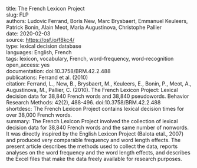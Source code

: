 title: The French Lexicon Project  
slug: FLP  
authors: Ludovic Ferrand, Boris New, Marc Brysbaert, Emmanuel Keuleers, Patrick Bonin, Alain Meot, Maria Augustinova, Christophe Pallier  
date: 2020-02-03   
source: https://osf.io/f8kc4/  
type: lexical decision database  
languages: English, French  
tags: lexicon, vocabulary, French, word-frequency, word-recognition  
open_access: yes  
documentation: doi:10.3758/BRM.42.2.488  
publications: Ferrand et al. (2010)  
citation: Ferrand, L., New, B., Brysbaert, M., Keuleers, E., Bonin, P., Meot, A., Augustinova, M., Pallier, C. (2010). The French Lexicon Project: Lexical decision data for 38,840 French words and 38,840 pseudowords. Behavior Research Methods: 42(2), 488-496. doi:10.3758/BRM.42.2.488  
shortdesc: The French Lexicon Project contains lexical decision times for over 38,000 French words.  
summary: The French Lexicon Project involved the collection of lexical decision data for 38,840 French words and the same number of nonwords. It was directly inspired by the English Lexicon Project (Balota etal., 2007) and produced very comparable frequency and word length effects. The present article describes the methods used to collect the data, reports analyses on the word frequency and the word length effects, and describes the Excel files that make the data freely available for research purposes.  
